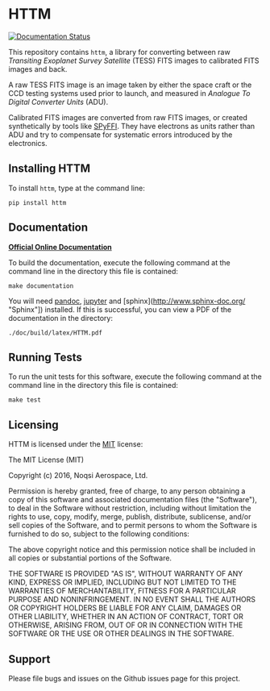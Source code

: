 HTTM
====

[![Documentation Status](http://readthedocs.org/projects/httm/badge/?version=latest)](https://httm.readthedocs.io/en/latest/)

This repository contains `httm`, a library for converting between raw *Transiting Exoplanet Survey Satellite* (TESS) FITS images to calibrated FITS images and back.

A raw TESS FITS image is an image taken by either the space craft or the CCD testing systems used prior to launch, and measured in *Analogue To Digital Converter Units* (ADU).

Calibrated FITS images are converted from raw FITS images, or created synthetically by tools like [SPyFFI](https://github.com/TESScience/SPyFFI).  They have electrons as units rather than ADU and try to compensate for systematic errors introduced by the electronics.

## Installing HTTM

To install `httm`, type at the command line:

    pip install httm

## Documentation

[**Official Online Documentation**](https://httm.readthedocs.io/)

To build the documentation, execute the following command at the command line in the directory this file is contained:

    make documentation

You will need [pandoc](http://pandoc.org/ "Pandoc"), [jupyter](https://jupyter.org/ "Jupyter") and [sphinx](http://www.sphinx-doc.org/ "Sphinx"]) installed. If this is successful, you can view a PDF of the documentation in the directory:
    
    ./doc/build/latex/HTTM.pdf

## Running Tests

To run the unit tests for this software, execute the following command at the command line in the directory this file is contained:

    make test

## Licensing

HTTM is licensed under the  [MIT](http://opensource.org/licenses/MIT "The MIT License (MIT)") license: 

The MIT License (MIT)

Copyright (c) 2016, Noqsi Aerospace, Ltd.

Permission is hereby granted, free of charge, to any person obtaining a copy of this software and associated documentation files (the "Software"), to deal in the Software without restriction, including without limitation the rights to use, copy, modify, merge, publish, distribute, sublicense, and/or sell copies of the Software, and to permit persons to whom the Software is furnished to do so, subject to the following conditions:

The above copyright notice and this permission notice shall be included in all copies or substantial portions of the Software.

THE SOFTWARE IS PROVIDED "AS IS", WITHOUT WARRANTY OF ANY KIND, EXPRESS OR IMPLIED, INCLUDING BUT NOT LIMITED TO THE WARRANTIES OF MERCHANTABILITY, FITNESS FOR A PARTICULAR PURPOSE AND NONINFRINGEMENT. IN NO EVENT SHALL THE AUTHORS OR COPYRIGHT HOLDERS BE LIABLE FOR ANY CLAIM, DAMAGES OR OTHER LIABILITY, WHETHER IN AN ACTION OF CONTRACT, TORT OR OTHERWISE, ARISING FROM, OUT OF OR IN CONNECTION WITH THE SOFTWARE OR THE USE OR OTHER DEALINGS IN THE SOFTWARE.


## Support

Please file bugs and issues on the Github issues page for this project.

